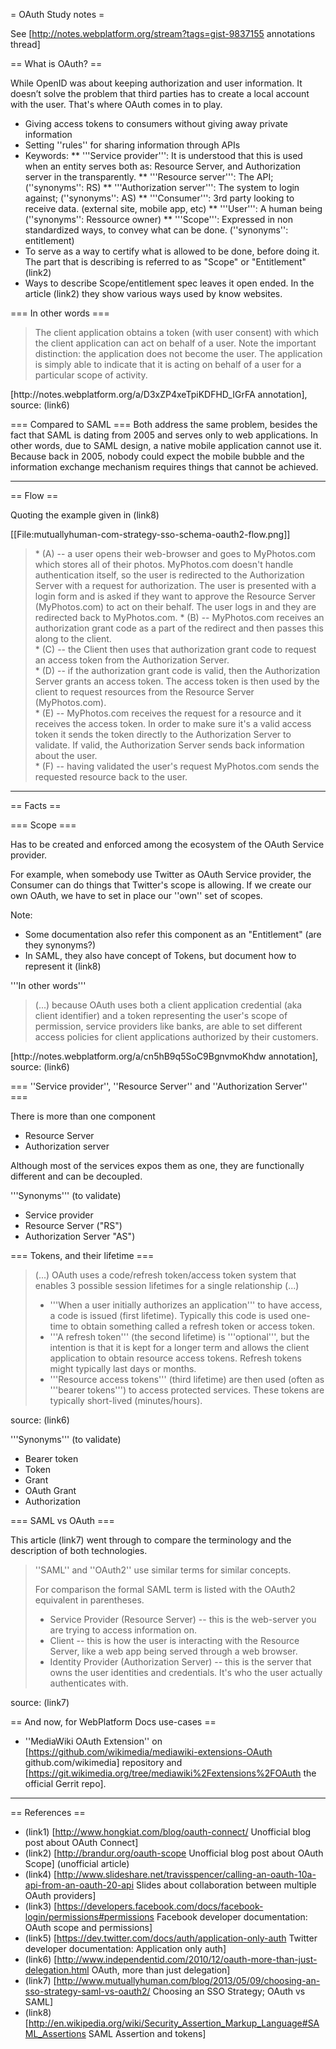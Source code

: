 = OAuth Study notes =

See [http://notes.webplatform.org/stream?tags=gist-9837155 annotations thread]

== What is OAuth? ==

While OpenID was about keeping authorization and user information. It doesn’t solve the problem that third parties has to create a local account with the user. That's where OAuth comes in to play.

* Giving access tokens to consumers without giving away private information<br />
* Setting ''rules'' for sharing information through APIs
* Keywords:
** '''Service provider''': It is understood that this is used when an entity serves both as: Resource Server, and Authorization server in the transparently.
** '''Resource server''': The API; (''synonyms'': RS)
** '''Authorization server''': The system to login against; (''synonyms'': AS)
** '''Consumer''': 3rd party looking to receive data. (external site, mobile app, etc)
** '''User''': A human being (''synonyms'': Ressource owner)
** '''Scope''': Expressed in non standardized ways, to convey what can be done. (''synonyms'': entitlement)
* To serve as a way to certify what is allowed to be done, before doing it. The part that is describing is referred to as "Scope" or "Entitlement" (link2)
* Ways to describe Scope/entitlement spec leaves it open ended. In the article (link2) they show various ways used by know websites.

=== In other words ===

<blockquote>
The client application obtains a token (with user consent) with which the client application can act on behalf of a user. Note the important distinction: the application does not become the user. The application is simply able to indicate that it is acting on behalf of a user for a particular scope of activity.
</blockquote>
[http://notes.webplatform.org/a/D3xZP4xeTpiKDFHD_IGrFA annotation], source: (link6)


=== Compared to SAML ===
Both address the same problem, besides the fact that SAML is dating from 2005 and serves only to web applications. In other words, due to SAML design, a native mobile application cannot use it. Because back in 2005, nobody could expect the mobile bubble and the information exchange mechanism requires things that cannot be achieved.


-----

== Flow ==

Quoting the example given in (link8)

[[File:mutuallyhuman-com-strategy-sso-schema-oauth2-flow.png]]

<blockquote>
* (A) -- a user opens their web-browser and goes to MyPhotos.com which stores all of their photos. MyPhotos.com doesn't handle authentication itself, so the user is redirected to the Authorization Server with a request for authorization. The user is presented with a login form and is asked if they want to approve the Resource Server (MyPhotos.com) to act on their behalf. The user logs in and they are redirected back to MyPhotos.com.
* (B) -- MyPhotos.com receives an authorization grant code as a part of the redirect and then passes this along to the client.<br />
* (C) -- the Client then uses that authorization grant code to request an access token from the Authorization Server.<br />
* (D) -- if the authorization grant code is valid, then the Authorization Server grants an access token. The access token is then used by the client to request resources from the Resource Server (MyPhotos.com).<br />
* (E) -- MyPhotos.com receives the request for a resource and it receives the access token. In order to make sure it's a valid access token it sends the token directly to the Authorization Server to validate. If valid, the Authorization Server sends back information about the user.<br />
* (F) -- having validated the user's request MyPhotos.com sends the requested resource back to the user.
</blockquote>

-----

== Facts ==

=== Scope ===

Has to be created and enforced among the ecosystem of the OAuth Service provider.

For example, when somebody use Twitter as OAuth Service provider, the Consumer can do things that Twitter's scope is allowing. If we create our own OAuth, we have to set in place our ''own'' set of scopes.

Note:

* Some documentation also refer this component as an "Entitlement" (are they synonyms?)
* In SAML, they also have concept of Tokens, but document how to represent it (link8)

'''In other words'''

<blockquote>(...) because OAuth uses both a client application credential (aka client identifier) and a token representing the user's scope of permission, service providers like banks, are able to set different access policies for client applications authorized by their customers.
</blockquote>
[http://notes.webplatform.org/a/cn5hB9q5SoC9BgnvmoKhdw annotation], source: (link6)

=== ''Service provider'', ''Resource Server'' and ''Authorization Server'' ===

There is more than one component

* Resource Server<br />
* Authorization server

Although most of the services expos them as one, they are functionally different and can be decoupled.

'''Synonyms''' (to validate)

* Service provider<br />
* Resource Server ("RS")
* Authorization Server "AS")

=== Tokens, and their lifetime ===

<blockquote>(...) OAuth uses a code/refresh token/access token system that enables 3 possible session lifetimes for a single relationship (...)

* '''When a user initially authorizes an application''' to have access, a code is issued (first lifetime). Typically this code is used one-time to obtain something called a refresh token or access token.<br />
* '''A refresh token''' (the second lifetime) is '''optional''', but the intention is that it is kept for a longer term and allows the client application to obtain resource access tokens. Refresh tokens might typically last days or months.<br />
* '''Resource access tokens''' (third lifetime) are then used (often as '''bearer tokens''') to access protected services. These tokens are typically short-lived (minutes/hours).
</blockquote>
source: (link6)

'''Synonyms''' (to validate)

* Bearer token<br />
* Token<br />
* Grant<br />
* OAuth Grant<br />
* Authorization

=== SAML vs OAuth ===

This article (link7) went through to compare the terminology and the description of both technologies.

<blockquote>''SAML'' and ''OAuth2'' use similar terms for similar concepts.

For comparison the formal SAML term is listed with the OAuth2 equivalent in parentheses.

* Service Provider (Resource Server) -- this is the web-server you are trying to access information on.
* Client -- this is how the user is interacting with the Resource Server, like a web app being served through a web browser.
* Identity Provider (Authorization Server) -- this is the server that owns the user identities and credentials. It's who the user actually authenticates with.
</blockquote>
source: (link7)

== And now, for WebPlatform Docs use-cases ==

* ''MediaWiki OAuth Extension'' on [https://github.com/wikimedia/mediawiki-extensions-OAuth github.com/wikimedia] repository and [https://git.wikimedia.org/tree/mediawiki%2Fextensions%2FOAuth the official Gerrit repo].


-----

== References ==

* (link1) [http://www.hongkiat.com/blog/oauth-connect/ Unofficial blog post about OAuth Connect]<br />
* (link2) [http://brandur.org/oauth-scope Unofficial blog post about OAuth Scope] (unofficial article)<br />
* (link4) [http://www.slideshare.net/travisspencer/calling-an-oauth-10a-api-from-an-oauth-20-api Slides about collaboration between multiple OAuth providers]<br />
* (link3) [https://developers.facebook.com/docs/facebook-login/permissions#permissions Facebook developer documentation: OAuth scope and permissions]<br />
* (link5) [https://dev.twitter.com/docs/auth/application-only-auth Twitter developer documentation: Application only auth]<br />
* (link6) [http://www.independentid.com/2010/12/oauth-more-than-just-delegation.html OAuth, more than just delegation]<br />
* (link7) [http://www.mutuallyhuman.com/blog/2013/05/09/choosing-an-sso-strategy-saml-vs-oauth2/ Choosing an SSO Strategy; OAuth vs SAML]<br />
* (link8) [http://en.wikipedia.org/wiki/Security_Assertion_Markup_Language#SAML_Assertions SAML Assertion and tokens]